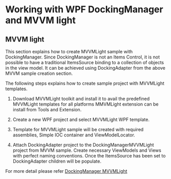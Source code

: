 # Working with WPF DockingManager and MVVM light

## MVVM light
This section explains how to create MVVMLight sample with DockingManager. Since DockingManager is not an Items Control, it is not possible to have a traditional ItemsSource binding to a collection of objects in the view model. It can be achieved using DockingAdapter from the above MVVM sample creation section.

The following steps explains how to create sample project with MVVMLight templates.

1. Download MVVMLight toolkit and install it to avail the predefined MVVMLight templates for all platforms MMVMLight extension can be install from Tools and Extension.

2. Create a new WPF project and select MVVMLight WPF template.

3. Template for MVVMLight sample will be created with required assemblies, Simple IOC container and ViewModelLocator.

4. Attach DockingAdapter project to the DockingManagerMVVMLight project from MVVM sample. Create necessary ViewModels and Views with perfect naming conventions. Once the ItemsSource has been set to DockingAdapter children will be populate.

For more detail please refer [DockingManager MVVMLight](https://help.syncfusion.com/wpf/docking/pattern-and-practices#mvvm)

